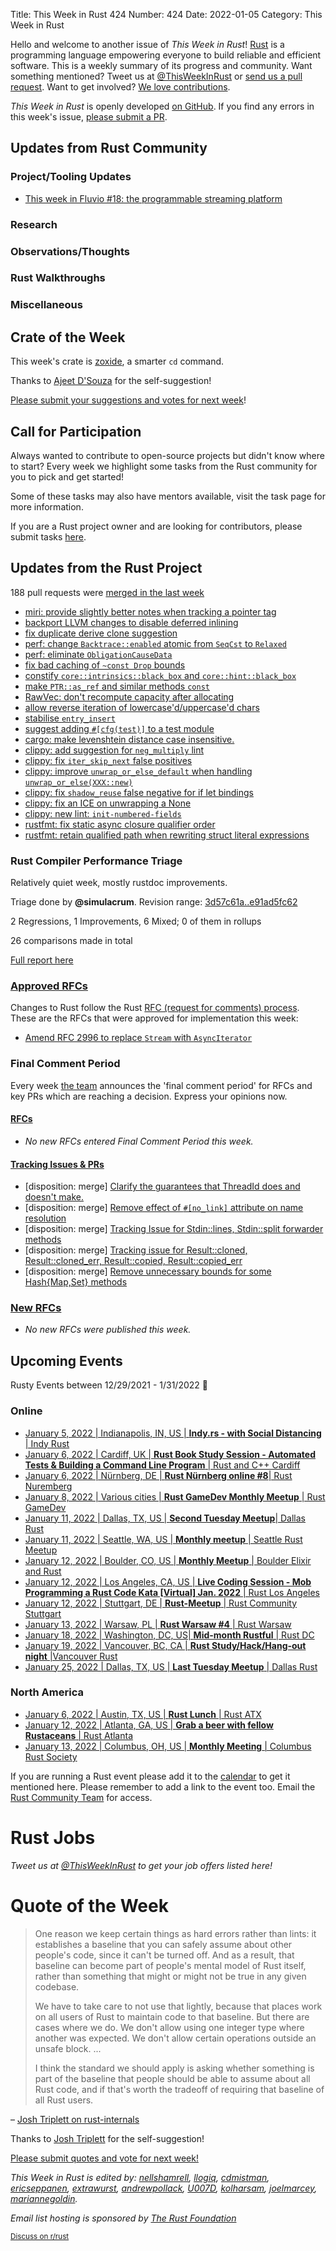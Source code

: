 Title: This Week in Rust 424
Number: 424
Date: 2022-01-05
Category: This Week in Rust

Hello and welcome to another issue of *This Week in Rust*!
[Rust](http://rust-lang.org) is a programming language empowering everyone to build reliable and efficient software.
This is a weekly summary of its progress and community.
Want something mentioned? Tweet us at [@ThisWeekInRust](https://twitter.com/ThisWeekInRust) or [send us a pull request](https://github.com/rust-lang/this-week-in-rust).
Want to get involved? [We love contributions](https://github.com/rust-lang/rust/blob/master/CONTRIBUTING.md).

*This Week in Rust* is openly developed [on GitHub](https://github.com/rust-lang/this-week-in-rust).
If you find any errors in this week's issue, [please submit a PR](https://github.com/rust-lang/this-week-in-rust/pulls).

## Updates from Rust Community

### Project/Tooling Updates
* [This week in Fluvio #18: the programmable streaming platform](https://www.fluvio.io/news/this-week-in-fluvio-0018/)

### Research

### Observations/Thoughts

### Rust Walkthroughs

### Miscellaneous

## Crate of the Week

This week's crate is [zoxide](https://github.com/ajeetdsouza/zoxide), a smarter `cd` command.

Thanks to [Ajeet D'Souza](https://users.rust-lang.org/t/crate-of-the-week/2704/993) for the self-suggestion!

[Please submit your suggestions and votes for next week][submit_crate]!

[submit_crate]: https://users.rust-lang.org/t/crate-of-the-week/2704

## Call for Participation

Always wanted to contribute to open-source projects but didn't know where to start?
Every week we highlight some tasks from the Rust community for you to pick and get started!

Some of these tasks may also have mentors available, visit the task page for more information.

If you are a Rust project owner and are looking for contributors, please submit tasks [here][guidelines].

[guidelines]: https://users.rust-lang.org/t/twir-call-for-participation/4821

## Updates from the Rust Project

188 pull requests were [merged in the last week][merged]

[merged]: https://github.com/search?q=is%3Apr+org%3Arust-lang+is%3Amerged+merged%3A2021-12-20..2021-12-27

* [miri: provide slightly better notes when tracking a pointer tag](https://github.com/rust-lang/miri/pull/1945)
* [backport LLVM changes to disable deferred inlining](https://github.com/rust-lang/rust/pull/92110)
* [fix duplicate derive clone suggestion](https://github.com/rust-lang/rust/pull/91544)
* [perf: change `Backtrace::enabled` atomic from `SeqCst` to `Relaxed`](https://github.com/rust-lang/rust/pull/92139)
* [perf: eliminate `ObligationCauseData`](https://github.com/rust-lang/rust/pull/91844)
* [fix bad caching of `~const Drop` bounds](https://github.com/rust-lang/rust/pull/92149)
* [constify `core::intrinsics::black_box` and `core::hint::black_box`](https://github.com/rust-lang/rust/pull/92226)
* [make `PTR::as_ref` and similar methods `const`](https://github.com/rust-lang/rust/pull/91823)
* [RawVec: don't recompute capacity after allocating](https://github.com/rust-lang/rust/pull/92220)
* [allow reverse iteration of lowercase'd/uppercase'd chars](https://github.com/rust-lang/rust/pull/88858)
* [stabilise `entry_insert`](https://github.com/rust-lang/rust/pull/90345)
* [suggest adding `#[cfg(test)]` to a test module](https://github.com/rust-lang/rust/pull/91770)
* [cargo: make levenshtein distance case insensitive.](https://github.com/rust-lang/cargo/pull/10224)
* [clippy: add suggestion for `neg_multiply` lint](https://github.com/rust-lang/rust-clippy/pull/8144)
* [clippy: fix `iter_skip_next` false positives](https://github.com/rust-lang/rust-clippy/pull/8133)
* [clippy: improve `unwrap_or_else_default` when handling `unwrap_or_else(XXX::new)`](https://github.com/rust-lang/rust-clippy/pull/8163)
* [clippy: fix `shadow_reuse` false negative for if let bindings](https://github.com/rust-lang/rust-clippy/pull/8165)
* [clippy: fix an ICE on unwrapping a None](https://github.com/rust-lang/rust-clippy/pull/8167)
* [clippy: new lint: `init-numbered-fields`](https://github.com/rust-lang/rust-clippy/pull/8170)
* [rustfmt: fix static async closure qualifier order](https://github.com/rust-lang/rustfmt/pull/5150)
* [rustfmt: retain qualified path when rewriting struct literal expressions](https://github.com/rust-lang/rustfmt/pull/5152)

### Rust Compiler Performance Triage

Relatively quiet week, mostly rustdoc improvements.

Triage done by **@simulacrum**.
Revision range: [3d57c61a..e91ad5fc62](https://perf.rust-lang.org/?start=3d57c61a9e04dcd3df633f41142009d6dcad4399&end=e91ad5fc62bdee4a29c18baa5fad2ca42fc91bf4&absolute=false&stat=instructions%3Au)

2 Regressions, 1 Improvements, 6 Mixed; 0 of them in rollups

26 comparisons made in total

[Full report here](https://github.com/rust-lang/rustc-perf/blob/master/triage/2021-12-28.md)

### [Approved RFCs](https://github.com/rust-lang/rfcs/commits/master)

Changes to Rust follow the Rust [RFC (request for comments) process](https://github.com/rust-lang/rfcs#rust-rfcs). These
are the RFCs that were approved for implementation this week:

* [Amend RFC 2996 to replace `Stream` with  `AsyncIterator`](https://github.com/rust-lang/rfcs/pull/3208)

### Final Comment Period

Every week [the team](https://www.rust-lang.org/team.html) announces the
'final comment period' for RFCs and key PRs which are reaching a
decision. Express your opinions now.

#### [RFCs](https://github.com/rust-lang/rfcs/labels/final-comment-period)

* *No new RFCs entered Final Comment Period this week.*

#### [Tracking Issues & PRs](https://github.com/rust-lang/rust/issues?q=is%3Aopen+label%3Afinal-comment-period+sort%3Aupdated-desc)

* [disposition: merge] [Clarify the guarantees that ThreadId does and doesn't make.](https://github.com/rust-lang/rust/pull/84083)
* [disposition: merge] [Remove effect of `#[no_link]` attribute on name resolution](https://github.com/rust-lang/rust/pull/92034)
* [disposition: merge] [Tracking Issue for Stdin::lines, Stdin::split forwarder methods](https://github.com/rust-lang/rust/issues/87096)
* [disposition: merge] [Tracking issue for Result::cloned, Result::cloned_err, Result::copied, Result::copied_err](https://github.com/rust-lang/rust/issues/63168)
* [disposition: merge] [Remove unnecessary bounds for some Hash{Map,Set} methods](https://github.com/rust-lang/rust/pull/91593)

### [New RFCs](https://github.com/rust-lang/rfcs/pulls)

* *No new RFCs were published this week.*

## Upcoming Events

Rusty Events between 12/29/2021 - 1/31/2022 🦀

### Online

* [January 5, 2022 | Indianapolis, IN, US | **Indy.rs - with Social Distancing** | Indy Rust](https://www.meetup.com/indyrs/events/qwtdjsydccbhb/)
* [January 6, 2022 | Cardiff, UK | **Rust Book Study Session - Automated Tests & Building a Command Line Program** | Rust and C++ Cardiff](https://www.meetup.com/rust-and-c-plus-plus-in-cardiff/events/282667031/)
* [January 6, 2022 | Nürnberg, DE | **Rust Nürnberg online #8**| Rust Nuremberg](https://www.meetup.com/rust-noris/events/282344613/)
* [January 8, 2022 | Various cities | **Rust GameDev Monthly Meetup** | Rust GameDev](https://www.google.com/calendar/embed?src=apd9vmbc22egenmtu5l6c5jbfc%40group.calendar.google.com)
* [January 11, 2022 | Dallas, TX, US | **Second Tuesday Meetup**| Dallas Rust](https://www.meetup.com/Dallas-Rust/events/vqtjcsydccbpb/)
* [January 11, 2022 | Seattle, WA, US | **Monthly meetup** | Seattle Rust Meetup](https://www.meetup.com/Seattle-Rust-Meetup/events/gskksrydccbpb/)
* [January 12, 2022 | Boulder, CO, US | **Monthly Meetup** | Boulder Elixir and Rust](https://www.meetup.com/boulder-elixir-rust/events/zvxcsrydccbqb/)
* [January 12, 2022 | Los Angeles, CA, US | **Live Coding Session - Mob Programming a Rust Code Kata [Virtual] Jan. 2022** | Rust Los Angeles](https://www.meetup.com/Rust-Los-Angeles/events/282580016/)
* [January 12, 2022 | Stuttgart, DE | **Rust-Meetup** | Rust Community Stuttgart](https://www.meetup.com/Rust-Community-Stuttgart/events/gjrtqsydccbqb/)
* [January 13, 2022 | Warsaw, PL | **Rust Warsaw #4** | Rust Warsaw](https://www.meetup.com/pl-PL/Rust-Warsaw/events/282879405/)
* [January 18, 2022 | Washington, DC, US| **Mid-month Rustful** | Rust DC](https://www.meetup.com/RustDC/events/vdhxgsydccbxb/)
* [January 19, 2022 | Vancouver, BC, CA | **Rust Study/Hack/Hang-out night** |Vancouver Rust](https://www.meetup.com/Vancouver-Rust/events/nwcmpsydccbzb)
* [January 25, 2022 | Dallas, TX, US | **Last Tuesday Meetup** | Dallas Rust](https://www.meetup.com/Dallas-Rust/events/jqxqwrydccbhc/)

### North America

* [January 6, 2022 | Austin, TX, US | **Rust Lunch** | Rust ATX](https://www.meetup.com/rust-atx/events/282756864/)
* [January 12, 2022 | Atlanta, GA, US | **Grab a beer with fellow Rustaceans** | Rust Atlanta](https://www.meetup.com/Rust-ATL/events/lhpkmsydccbqb/)
* [January 13, 2022 | Columbus, OH, US | **Monthly Meeting** | Columbus Rust Society](https://www.meetup.com/columbus-rs/events/dpkhgrydccbrb/)


If you are running a Rust event please add it to the [calendar] to get
it mentioned here. Please remember to add a link to the event too.
Email the [Rust Community Team][community] for access.

[calendar]: https://www.google.com/calendar/embed?src=apd9vmbc22egenmtu5l6c5jbfc%40group.calendar.google.com
[community]: mailto:community-team@rust-lang.org

# Rust Jobs

*Tweet us at [@ThisWeekInRust](https://twitter.com/ThisWeekInRust) to get your job offers listed here!*

# Quote of the Week

> One reason we keep certain things as hard errors rather than lints: it establishes a baseline
> that you can safely assume about other people's code, since it can't be turned off. And as a
> result, that baseline can become part of people's mental model of Rust itself, rather than
> something that might or might not be true in any given codebase.
>
> We have to take care to not use that lightly, because that places work on all users of Rust to
> maintain code to that baseline. But there are cases where we do. We don't allow using one integer
> type where another was expected. We don't allow certain operations outside an unsafe block. ...
>
> I think the standard we should apply is asking whether something is part of the baseline that
> people should be able to assume about all Rust code, and if that's worth the tradeoff of requiring
> that baseline of all Rust users.

– [Josh Triplett on rust-internals](https://internals.rust-lang.org/t/lack-of-mut-in-bindings-as-a-deny-by-default-lint/15818/8)

Thanks to [Josh Triplett](https://users.rust-lang.org/t/twir-quote-of-the-week/328/1153) for the self-suggestion!

[Please submit quotes and vote for next week!](https://users.rust-lang.org/t/twir-quote-of-the-week/328)

*This Week in Rust is edited by: [nellshamrell](https://github.com/nellshamrell), [llogiq](https://github.com/llogiq), [cdmistman](https://github.com/cdmistman), [ericseppanen](https://github.com/ericseppanen), [extrawurst](https://github.com/extrawurst), [andrewpollack](https://github.com/andrewpollack), [U007D](https://github.com/U007D), [kolharsam](https://github.com/kolharsam), [joelmarcey](https://github.com/joelmarcey), [mariannegoldin](https://github.com/mariannegoldin).*

*Email list hosting is sponsored by [The Rust Foundation](https://foundation.rust-lang.org/)*

<small>[Discuss on r/rust](https://www.reddit.com/r/rust/comments/k5nsab/this_week_in_rust_367/)</small>
